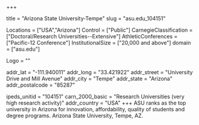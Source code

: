 
+++

title = "Arizona State University-Tempe"
slug = "asu.edu_104151"

Locations = ["USA","Arizona"]
Control = ["Public"]
CarnegieClassification = ["Doctoral/Research Universities--Extensive"]
AthleticConferences = ["Pacific-12 Conference"]
InstitutionalSize = ["20,000 and above"]
domain = ["asu.edu"]

Logo = ""

addr_lat = "-111.940011"
addr_long = "33.421922"
addr_street = "University Drive and Mill Avenue"
addr_city = "Tempe"
addr_state = "Arizona"
addr_postalcode = "85287"

ipeds_unitid = "104151"
carn_2000_basic = "Research Universities (very high research activity)"
addr_country = "USA"
+++
    ASU ranks as the top university in Arizona for innovation, affordability, quality of students and degree programs. Arizona State University, Tempe, AZ.
